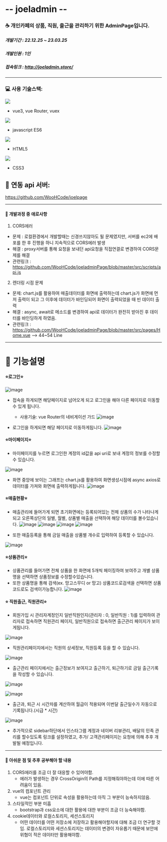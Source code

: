 #  -- joeladmin --
### &#x2615; 개인카페의 상품, 직원, 출근을 관리하기 위한 AdminPage입니다.

##### 개발기간 : 22.12.25 ~ 23.03.25
##### 개발인원 : 1인

##### 접속링크 : http://joeladmin.store/

---

### &#x1F4BB; 사용 기술스택:
<img src="https://img.shields.io/badge/vue.js-221144?style=flat-square&logo=vue.js&logoColor=green">

- vue3, vue Router, vuex 

<img src="https://img.shields.io/badge/javascript-ffff00?style=flat-square&logo=javascript&logoColor=green">

- javascript ES6

<img src="https://img.shields.io/badge/html5-FF818D?style=flat-square&logo=html5&logoColor=">

- HTML5

<img src="https://img.shields.io/badge/css3-7CB1F7?style=flat-square&logo=css3&logoColor=blue">

- CSS3

## &#x1F517; 연동 api 서버:

https://github.com/WooHCode/joelpage

---

#### &#x1F4D8; 개발과정 중 애로사항

1. CORS에러
- 문제 : 로컬환경에서 개발할때는 신경쓰지않아도 될 문제였지만, 서버를 ec2에 배포를 한 후 진행을 하니 지속적으로 CORS에러 발생
- 해결 : proxy서버를 통해 요청을 보내던 api요청을 직접연결로 변경하여 CORS문제를 해결
- 관련링크 : https://github.com/WooHCode/joeladminPage/blob/master/src/scripts/api.js

2. 렌더링 시점 문제
- 문제: chart.js를 활용하여 매출데이터를 화면에 출력하는데 chart.js가 화면에 먼저 출력이 되고 그 이후에 데이터가 바인딩되어 화면이 출력되었을 때 빈 데이터 출력
- 해결 : async, await로 메소드를 변경하여 api로 데이터가 완전히 받아진 후 데이터를 바인딩하게 하였음.
- 관련링크 : https://github.com/WooHCode/joeladminPage/blob/master/src/pages/Home.vue   --> 44~54 Line

---


# &#x1F4DD; 기능설명

#### &#x2B50;로그인&#x2B50;

![image](https://user-images.githubusercontent.com/112393201/228716703-149be613-9a41-4d15-8889-cc2e7a366ffb.png)

* 접속을 하게되면 해당페이지로 넘어오게 되고 로그인을 해야 다른 페이지로 이동할 수 있게 됩니다.
  - 사용기술: vue Router의 네비게이션 가드
![image](https://user-images.githubusercontent.com/112393201/228717062-018518dc-639d-4d7d-872e-8d60e5b83459.png)


* 로그인을 하게되면 해당 페이지로 이동하게됩니다.
![image](https://user-images.githubusercontent.com/112393201/228717098-0207a87a-abef-406e-9a97-43199f80b125.png)

#### &#x2B50;마이페이지&#x2B50;

* 마이페이지를 누르면 로그인한 계정의 id값을 api uri로 보내 계정의 정보를 수정할 수 있습니다.

![image](https://user-images.githubusercontent.com/112393201/228717354-fe5c83a3-cb79-47fe-8311-c5f3c628ae95.png)

* 화면 중앙에 보이는 그래프는 chart.js를 활용하여 화면생성시점에 async axios로 데이터를 가져와 화면에 출력하게됩니다.
![image](https://user-images.githubusercontent.com/112393201/228717566-73ab7b53-b3cc-4220-abd4-57489777f6f7.png)

#### &#x2B50;매출현황&#x2B50;

* 매출관리에 들어가게 되면 초기화면에는 등록되어있는 전체 상품의 수가 나타나게 되고 오른쪽상단의 일별, 월별, 상품별 매출을 선택하여 해당 데이터를 볼수있습니다.
![image](https://user-images.githubusercontent.com/112393201/228717823-57adce31-719a-44a4-b4b4-2026c9fc0c6f.png)
![image](https://user-images.githubusercontent.com/112393201/228717859-801f5658-ae10-4675-b9d8-7c5ddd7042c4.png)
![image](https://user-images.githubusercontent.com/112393201/228717890-8d61192d-0ed6-459e-bb31-754808bfd425.png)
![image](https://user-images.githubusercontent.com/112393201/228718008-284b2f95-c81a-43bf-a9b8-7e4603e91d46.png)

* 또한 매출등록을 통해 금일 매출을 상품별 개수로 입력하여 등록할 수 있습니다.

![image](https://user-images.githubusercontent.com/112393201/228718322-dbcf31db-ae77-4f47-a84e-7e56593771d7.png)

#### &#x2B50;상품관리&#x2B50;

* 상품관리를 들어가면 전체 상품을 한 화면에 5개씩 페이징하여 보여주고 개별 상품명을 선택하면 상품정보를 수정할수있습니다.
* 또한 상품명을 통해 검색(ex. 망고스무디 or 망고) 상품코드로검색을 선택하면 상품코드로도 검색이가능합니다.
![image](https://user-images.githubusercontent.com/112393201/228718753-e1c69de1-1726-4d75-942e-044b8247c87e.png)

#### &#x2B50; 직원출근, 직원관리&#x2B50;

* 회원가입 시 관리자계정인지 일반직원인지(관리자 : 0, 일반직원 : 1)를 입력하여 관리자로 접속하면 직원관리 페이지, 일반직원으로 접속하면 출근관리 페이지가 보이게됩니다.

![image](https://user-images.githubusercontent.com/112393201/228721630-a8c4ffd4-4373-4969-b1ae-dae957b40504.png)

* 직원관리페이지에서는 직원의 상세정보, 직원등록 등을 할 수 있습니다.

![image](https://user-images.githubusercontent.com/112393201/228721786-adfb31ae-cfc5-4fce-9ab1-caf78af6d6a4.png)

* 출근관리 페이지에서는 출근정보가 보여지고 출근하기, 퇴근하기로 금일 출근기록을 작성할 수 있습니다.

![image](https://user-images.githubusercontent.com/112393201/228723043-467da6f7-3a14-4dd4-b165-9adba96d747f.png)

![image](https://user-images.githubusercontent.com/112393201/228723085-8c888e1e-1c72-4ac8-9991-35a9e4b2f938.png)

* 출근과, 퇴근 시 시간차를 계산하여 월급이 적용되며 이번달 출근일수가 자동으로 기록됩니다.(시급 * 시간)

![image](https://user-images.githubusercontent.com/112393201/228723362-6f970927-86b9-478e-bf7f-1e1acc283c35.png)

* 추가적으로 sidebar하단에서 인스타그램 계정과 네이버 리뷰관리, 배달의 민족 관리를 할수있도록 링크를 설정하였고, 추가/ 고객관리페이지는 요청에 의해 추후 개발될 예정입니다.


---

#### &#x1F4D8; 아쉬운 점 및 추후 공부해야 할 내용
1. CORS에러를 조금 더 잘 대응할 수 있어야함.
   - 에러가 발생하는 경우 CrossOrigin의 Path를 지정해줘야하는데 이에 따른 어려움이 있음.
2. vue의 컴포넌트 관리
   - vue는 컴포넌트 단위로 속성을 활용하는데 아직 그 부분이 능숙하지않음.
3. 스타일적인 부분 미흡
   - bootstrap과 css요소에 대한 활용에 대한 부분이 조금 더 능숙해야함.
4. cookie데이터와 로컬스토리지, 세션스토리지
   - 어떤 데이터를 어떤 저장소에 저장하고 활용해야할지에 대해 조금 더 연구할 것임. 로컬스토리지와 세션스토리지는 데이터의 변경이 자유롭기 때문에 보안에 위협이 적은 데이터만 활용해야함.
